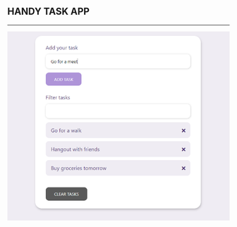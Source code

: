 ## HANDY TASK APP

---

<a href="https://elastic-pare-6543d5.netlify.app"><img src="preview/task_app_img.png"></a>
